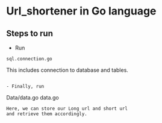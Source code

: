 # Url_shortener in Go language

## Steps to run

- Run 
```
sql.connection.go
``` 
This includes connection to database and tables.
```

- Finally, run
```
Data/data.go
data.go
```
Here, we can store our Long url and short url
and retrieve them accordingly.



